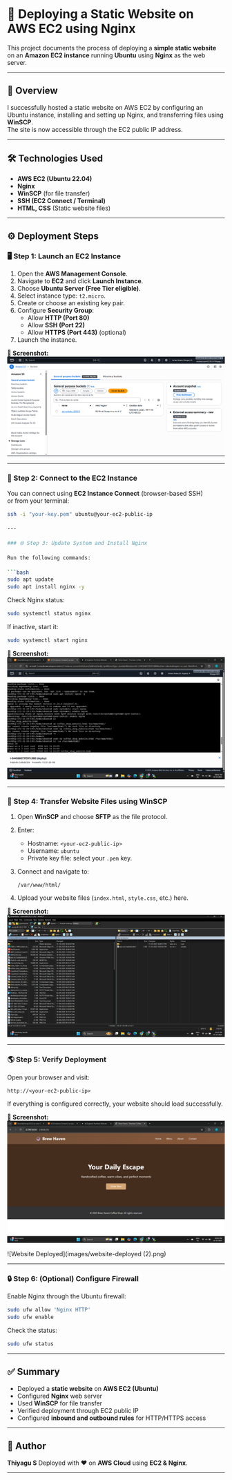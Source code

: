 # 🚀 Deploying a Static Website on AWS EC2 using Nginx

This project documents the process of deploying a **simple static website** on an **Amazon EC2 instance** running **Ubuntu** using **Nginx** as the web server.

---

## 🧠 Overview

I successfully hosted a static website on AWS EC2 by configuring an Ubuntu instance, installing and setting up Nginx, and transferring files using **WinSCP**.  
The site is now accessible through the EC2 public IP address.

---

## 🛠️ Technologies Used

- **AWS EC2 (Ubuntu 22.04)**
- **Nginx**
- **WinSCP** (for file transfer)
- **SSH (EC2 Connect / Terminal)**
- **HTML, CSS** (Static website files)

---

## ⚙️ Deployment Steps

### 🖥️ Step 1: Launch an EC2 Instance

1. Open the **AWS Management Console**.
2. Navigate to **EC2** and click **Launch Instance**.
3. Choose **Ubuntu Server (Free Tier eligible)**.
4. Select instance type: `t2.micro`.
5. Create or choose an existing key pair.
6. Configure **Security Group**:
   - Allow **HTTP (Port 80)**
   - Allow **SSH (Port 22)**
   - Allow **HTTPS (Port 443)** (optional)
7. Launch the instance.

**📸 Screenshot:**
![EC2 Instance Launch](images/ec2-launch.png)

---

### 🔗 Step 2: Connect to the EC2 Instance

You can connect using **EC2 Instance Connect** (browser-based SSH)  
or from your terminal:

```bash
ssh -i "your-key.pem" ubuntu@your-ec2-public-ip

---

### 🌐 Step 3: Update System and Install Nginx

Run the following commands:

```bash
sudo apt update
sudo apt install nginx -y
```

Check Nginx status:

```bash
sudo systemctl status nginx
```

If inactive, start it:

```bash
sudo systemctl start nginx
```

**📸 Screenshot:**
![Nginx Installation](images/nginx-install.png)

---

### 📂 Step 4: Transfer Website Files using WinSCP

1. Open **WinSCP** and choose **SFTP** as the file protocol.
2. Enter:

   * Hostname: `<your-ec2-public-ip>`
   * Username: `ubuntu`
   * Private key file: select your `.pem` key.
3. Connect and navigate to:

   ```
   /var/www/html/
   ```
4. Upload your website files (`index.html`, `style.css`, etc.) here.

**📸 Screenshot:**
![WinSCP File Transfer](images/winscp-transfer.png)

---

### 🌎 Step 5: Verify Deployment

Open your browser and visit:

```
http://<your-ec2-public-ip>
```

If everything is configured correctly, your website should load successfully.

**📸 Screenshot:**
![Website Deployed](images/website-deployed.png)

![Website Deployed](images/website-deployed (2).png)

---

### 🔒 Step 6: (Optional) Configure Firewall

Enable Nginx through the Ubuntu firewall:

```bash
sudo ufw allow 'Nginx HTTP'
sudo ufw enable
```

Check the status:

```bash
sudo ufw status
```

---

## ✅ Summary

* Deployed a **static website** on **AWS EC2 (Ubuntu)**
* Configured **Nginx** web server
* Used **WinSCP** for file transfer
* Verified deployment through EC2 public IP
* Configured **inbound and outbound rules** for HTTP/HTTPS access

---

## 👤 Author

**Thiyagu S**
Deployed with ❤️ on **AWS Cloud** using **EC2 & Nginx**.

---

